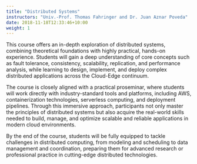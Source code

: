 ```yaml
---
title: "Distributed Systems"
instructors: "Univ.-Prof. Thomas Fahringer and Dr. Juan Aznar Poveda"
date: 2018-11-18T12:33:46+10:00
weight: 1
---
```


This course offers an in-depth exploration of distributed systems, combining theoretical foundations with highly practical, hands-on experience. Students will gain a deep understanding of core concepts such as fault tolerance, consistency, scalability, replication, and performance analysis, while learning to design, implement, and deploy complex distributed applications across the Cloud-Edge continuum.

The course is closely aligned with a practical proseminar, where students will work directly with industry-standard tools and platforms, including AWS, containerization technologies, serverless computing, and deployment pipelines. Through this immersive approach, participants not only master the principles of distributed systems but also acquire the real-world skills needed to build, manage, and optimize scalable and reliable applications in modern cloud environments.

By the end of the course, students will be fully equipped to tackle challenges in distributed computing, from modeling and scheduling to data management and coordination, preparing them for advanced research or professional practice in cutting-edge distributed technologies.

